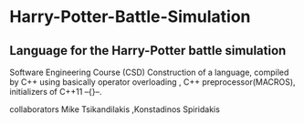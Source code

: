 # Harry-Potter-Battle-Simulation
## Language for the Harry-Potter battle simulation
Software Engineering Course (CSD)
Construction of a language, compiled by C++ using basically operator overloading , C++ preprocessor(MACROS), initializers of C++11 –{}–.

collaborators Mike Tsikandilakis ,Konstadinos Spiridakis
